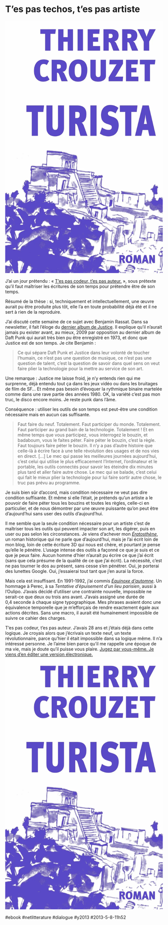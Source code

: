 # T’es pas techos, t’es pas artiste

![](_i/cover.webp)

J’ai un jour prétendu : « [T’es pas codeur, t’es pas auteur.](../../2011/3/pas-codeur-pas-auteur.md) », sous prétexte qu’il faut maîtriser les écritures de son temps pour prétendre être de son temps.

Résumé de la thèse : si, techniquement et intellectuellement, une œuvre aurait pu être produite plus tôt, elle l’a en toute probabilité déjà été et il ne sert à rien de la reproduire.

J’ai discuté cette semaine de ce sujet avec Benjamin Rassat. Dans sa newsletter, il fait l’éloge du [dernier album de Justice](http://www.deezer.com/fr/album/6537746). Il explique qu’il n’aurait jamais pu exister avant, au mieux, 2009 par opposition au dernier album de Daft Punk qui aurait très bien pu être enregistré en 1973, et donc que Justice est de son temps. Je cite Benjamin :

> Ce qui sépare Daft Punk et Justice dans leur volonté de toucher l’humain, ce n’est pas une question de musique, ce n’est pas une question de talent, c’est la question de savoir dans quel sens on veut faire plier la technologie pour la mettre au service de son art.

Une remarque : Justice me laisse froid, je n’y entends rien qui me surprenne, déjà entendu tout ça dans les jeux vidéo ou dans les bruitages de film de SF… Et même pas besoin d’évoquer la rythmique binaire martelée comme dans une rave partie des années 1980. OK, la variété c’est pas mon truc, le disco encore moins. Je reste punk dans l’âme.

Conséquence : utiliser les outils de son temps est peut-être une condition nécessaire mais en aucun cas suffisante.

> Faut faire du neuf. Totalement. Faut participer du monde. Totalement. Faut participer au grand bain de la technologie. Totalement ! Et en même temps que vous participez, vous interrogez le bouzin, et badaboum, vous le faites péter. Faire péter le bouzin, c’est la règle. Faut toujours faire péter le bouzin. Il n’y a pas d’autre histoire que celle-là à écrire face à une telle révolution des usages et de nos vies en direct. […] Le mec qui passe les meilleures journées aujourd’hui, c’est celui qui utilise le plus efficacement l’Internet, l’ordinateur et le portable, les outils connectés pour savoir les éteindre dix minutes plus tard et aller faire autre chose. Le mec qui se balade, c’est celui qui fait le mieux plier la technologie pour lui faire sortir autre chose, le truc pas prévu au programme.

Je suis bien sûr d’accord, mais condition nécessaire ne veut pas dire condition suffisante. Et même si elle l’était, je prétends qu’un artiste a le pouvoir de faire péter tous les bouzins et toutes les règles, celle-ci en particulier, et de nous démontrer par une œuvre puissante qu’on peut être d’aujourd’hui sans user des outils d’aujourd’hui.

Il me semble que la seule condition nécessaire pour un artiste c’est de maîtriser tous les outils qui peuvent impacter son art, les digérer, puis en user ou pas selon les circonstances. Je viens d’achever mon *[Ératosthène](../../page/eratosthene)*, un roman historique qui ne parle que d’aujourd’hui, mais je l’ai écrit loin de mon blog, loin de cette écriture 3D qui nous est chère, et pourtant je pense qu’elle le pénètre. L’usage intense des outils a façonné ce que je suis et ce que je peux faire. Aucun homme d’hier n’aurait pu écrire ce que j’ai écrit (sans que cela présume de la qualité de ce que j’ai écrit). La nécessité, c’est ne pas tourner le dos au présent, sans cesse s’en pénétrer. Oui, je porterai des lunettes Google. Oui, j’essaierai tout tant que j’en aurai la force.

Mais cela est insuffisant. En 1991-1992, j’ai commis *[Équinoxe d’automne](../../page/equinoxe-automne)*. Un hommage à Perec, à sa *Tentative d’épuisement d’un lieu parisien*, aussi à l’Oulipo. J’avais décidé d’utiliser une contrainte nouvelle, impossible ne serait-ce que deux ou trois ans avant. J’avais assigné une durée de 0,4 seconde à chaque signe typographique. Mes phrases avaient donc une équivalence temporelle que je m’efforçais de rendre exactement égale aux actions décrites. Sans une macro, il aurait été humainement impossible de suivre ce cahier des charges.

T’es pas codeur, t’es pas auteur. J’avais 28 ans et j’étais déjà dans cette logique. Je croyais alors que j’écrivais un texte neuf, un texte révolutionnaire, parce qu’hier il était impossible dans sa logique même. Il n’a intéressé personne. Je l’aime bien parce qu’il me rappelle une époque de ma vie, mais je doute qu’il puisse vous plaire. [Jugez par vous-même. Je viens d’en éditer une version électronique.](https://dl.dropboxusercontent.com/u/16630632/ea.epub)
[![équinoxe d’automne](_i/cover.webp)](https://dl.dropboxusercontent.com/u/16630632/ea.epub)

#ebook #netlitterature #dialogue #y2013 #2013-5-8-11h52

